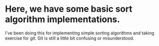 # Here, we have some basic sort algorithm implementations.

I've been doing this for implementing simple sorting algorithms and taking exercise for git.
Git is still a little bit confusing or misunderstood.
